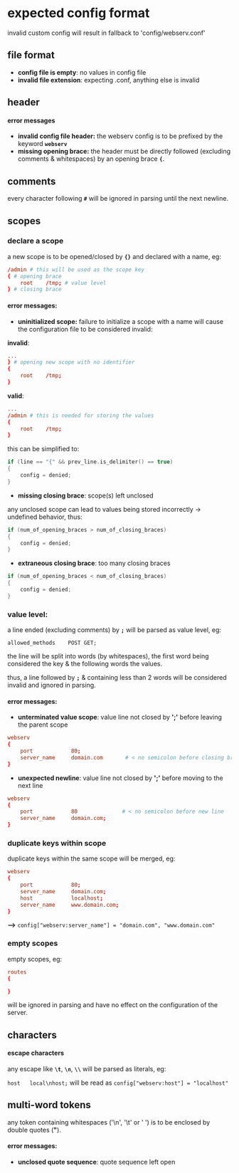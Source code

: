 # expected config format
invalid custom config will result in fallback to 'config/webserv.conf'
## file format
* **config file is empty**: no values in config file
* **invalid file extension**: expecting .conf, anything else is invalid
## header
#### error messages
* **invalid config file header:** the webserv config is to be prefixed by the keyword **`webserv`**
* **missing opening brace:** the header must be directly followed (excluding comments & whitespaces) by an opening brace **`{`**.
## comments
every character following **`#`** will be ignored in parsing until the next newline.
## scopes
### declare a scope
a new scope is to be opened/closed by **`{}`** and declared with a name, eg:

```conf
/admin # this will be used as the scope key
{ # opening brace
	root	/tmp; # value level
} # closing brace
```
#### error messages:
* **uninitialized scope:** failure to initialize a scope with a name will cause the configuration file to be considered invalid:

**invalid**:
```conf
...                                       
} # opening new scope with no identifier
{                                        
	root	/tmp;      
}                        
```
**valid**:
```conf
...
/admin # this is needed for storing the values
{
	root	/tmp;
}
```
this can be simplified to:

```cpp
if (line == "{" && prev_line.is_delimiter() == true)
{
	config = denied;
}	
```
* **missing closing brace**: scope(s) left unclosed

any unclosed scope can lead to values being stored incorrectly -> undefined behavior, thus:
```cpp
if (num_of_opening_braces > num_of_closing_braces)
{
	config = denied;
}
```
* **extraneous closing brace**: too many closing braces
```cpp
if (num_of_opening_braces < num_of_closing_braces)
{
	config = denied;
}
```
### value level:
a line ended (excluding comments) by **`;`** will be parsed as value level, eg:

`allowed_methods	POST GET;`

the line will be split into words (by whitespaces), the first word being considered the key & the following words the values.

thus, a line followed by **`;`** & containing less than 2 words will be considered invalid and ignored in parsing.
#### error messages:
* **unterminated value scope**: value line not closed by **';'** before leaving the parent scope
```conf
webserv
{
	port			80;
	server_name		domain.com       # < no semicolon before closing brace
}
```
* **unexpected newline**: value line not closed by **';'** before moving to the next line
```conf
webserv
{
	port			80				# < no semicolon before new line
	server_name		domain.com;      
}
```
### duplicate keys within scope
duplicate keys within the same scope will be merged, eg:
```conf
webserv
{
	port			80;
	server_name		domain.com;
	host			localhost;
	server_name		www.domain.com;
}
```
**-->** `config["webserv:server_name"] = "domain.com", "www.domain.com"`
### empty scopes
empty scopes, eg:
```conf
routes
{

}
```
will be ignored in parsing and have no effect on the configuration of the server.
## characters
#### escape characters
any escape like **`\t`**, **`\n`**, **`\\`** will be parsed as literals, eg:

`host	local\nhost;` will be read as `config["webserv:host"] = "localhost"`
## multi-word tokens
any token containing whitespaces ('\n', '\t' or ' ') is to be enclosed by double quotes (**"**).
#### error messages: 
* **unclosed quote sequence**: quote sequence left open